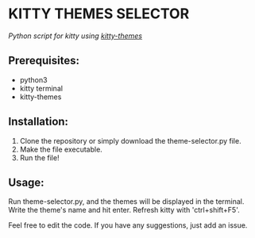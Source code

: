 # KITTY THEMES SELECTOR
_Python script for kitty using [kitty-themes](https://github.com/dexpota/kitty-themes)_

## Prerequisites:
- python3
- kitty terminal
- kitty-themes

## Installation:
1. Clone the repository or simply download the theme-selector.py file.
2. Make the file executable.
3. Run the file!

## Usage:
Run theme-selector.py, and the themes will be displayed in the terminal. Write the theme's name and hit enter. Refresh kitty with 'ctrl+shift+F5'.

Feel free to edit the code. If you have any suggestions, just add an issue.
